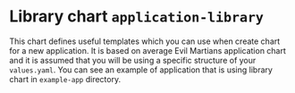 # Library chart `application-library`

This chart defines useful templates which you can use when create chart for a new application. It is based on average Evil Martians application chart and it is assumed that you will be using a specific structure of your `values.yaml`. You can see an example of application that is using library chart in `example-app` directory.
